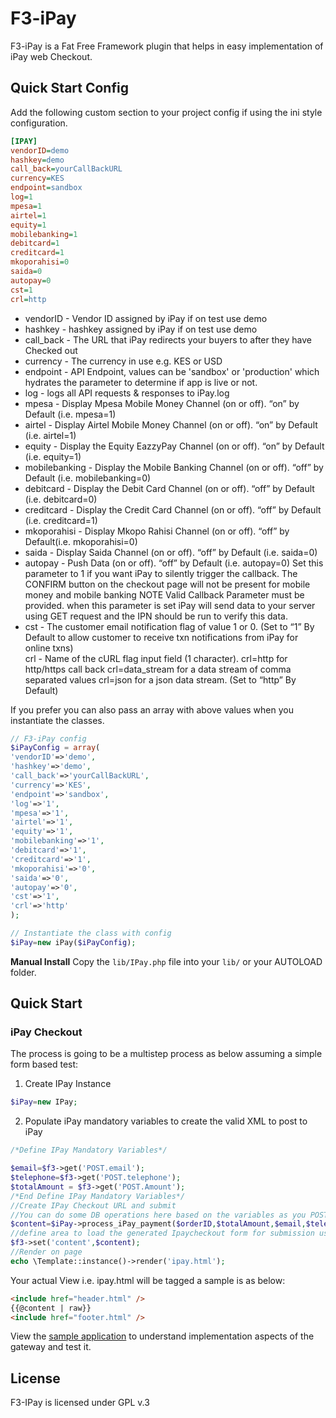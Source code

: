 # F3-iPay
F3-iPay is a Fat Free Framework plugin that helps in easy implementation of iPay web Checkout.


## Quick Start Config
Add the following custom section to your project config if using the ini style configuration.

```ini
[IPAY]
vendorID=demo
hashkey=demo
call_back=yourCallBackURL
currency=KES
endpoint=sandbox
log=1
mpesa=1
airtel=1
equity=1
mobilebanking=1
debitcard=1
creditcard=1
mkoporahisi=0
saida=0
autopay=0
cst=1
crl=http
```

- vendorID - Vendor ID assigned by iPay if on test use demo
- hashkey - hashkey assigned by iPay if on test use demo
- call_back - The URL that iPay redirects your buyers to after they have Checked out
- currency - The currency in use e.g. KES or USD
- endpoint - API Endpoint, values can be 'sandbox' or 'production' which hydrates the parameter to determine if app is live or not.
- log - logs all API requests & responses to iPay.log
- mpesa - Display Mpesa Mobile Money Channel (on or off). “on” by Default (i.e. mpesa=1)	
- airtel - Display Airtel Mobile Money Channel (on or off). “on” by Default (i.e. airtel=1)	
- equity - Display the Equity EazzyPay Channel (on or off). “on” by Default (i.e. equity=1)	
- mobilebanking - Display the Mobile Banking Channel (on or off). “off” by Default (i.e. mobilebanking=0)	
- debitcard - Display the Debit Card Channel (on or off). “off” by Default (i.e. debitcard=0)	
- creditcard - Display the Credit Card Channel (on or off). “off” by Default (i.e. creditcard=1)	
- mkoporahisi - Display Mkopo Rahisi Channel (on or off). “off” by Default(i.e. mkoporahisi=0)	
- saida - Display Saida Channel (on or off). “off” by Default (i.e. saida=0)	
- autopay - Push Data (on or off). “off” by Default (i.e. autopay=0) Set this parameter to 1 if you want iPay to silently trigger the callback. The CONFIRM button on the checkout page will not be present for mobile money and mobile banking NOTE Valid Callback Parameter must be provided. when this parameter is set iPay will send data to your server using GET request and the IPN should be run to verify this data.
- cst - The customer email notification flag of value 1 or 0. (Set to “1” By Default to allow customer to receive txn notifications from iPay for online txns)	
crl - Name of the cURL flag input field (1 character).
		crl=http for http/https call back
		crl=data_stream for a data stream of comma separated values
		crl=json for a json data stream.
		(Set to “http” By Default)

If you prefer you can also pass an array with above values when you instantiate the classes.

```php
// F3-iPay config
$iPayConfig = array(
'vendorID'=>'demo',
'hashkey'=>'demo',
'call_back'=>'yourCallBackURL',
'currency'=>'KES',
'endpoint'=>'sandbox',
'log'=>'1',
'mpesa'=>'1',
'airtel'=>'1',
'equity'=>'1',
'mobilebanking'=>'1',
'debitcard'=>'1',
'creditcard'=>'1',
'mkoporahisi'=>'0',
'saida'=>'0',
'autopay'=>'0',
'cst'=>'1',
'crl'=>'http'
);

// Instantiate the class with config
$iPay=new iPay($iPayConfig);
```


**Manual Install**
Copy the `lib/IPay.php` file into your `lib/` or your AUTOLOAD folder.  



## Quick Start
### iPay Checkout
The process is going to be a multistep process as below assuming a simple form based test: 
1. Create IPay Instance

```php
$iPay=new IPay;
```
2. Populate iPay mandatory variables to create the valid XML to post to iPay
```php
/*Define IPay Mandatory Variables*/

$email=$f3->get('POST.email');
$telephone=$f3->get('POST.telephone');
$totalAmount = $f3->get('POST.Amount');
/*End Define IPay Mandatory Variables*/
//Create IPay Checkout URL and submit
//You can do some DB operations here based on the variables as you POST the XML
$content=$iPay->process_iPay_payment($orderID,$totalAmount,$email,$telephone,$p1="",$p2="",$p3="",$p4="");
//define area to load the generated Ipaycheckout form for submission using the F3 Hive
$f3->set('content',$content);
//Render on page
echo \Template::instance()->render('ipay.html');
```

Your actual View i.e. ipay.html will be tagged a sample is as below: 
```html
<include href="header.html" />
{{@content | raw}}
<include href="footer.html" />
```

View the [sample application](https://github.com/alienwithin/F3-iPay/tree/master/sample-application) to understand implementation aspects of the gateway and test it. 

## License
F3-IPay is licensed under GPL v.3
